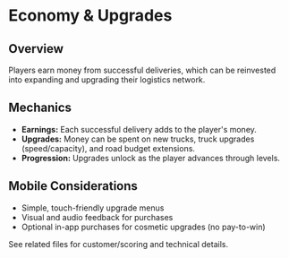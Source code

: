 # Economy & Upgrades

## Overview
Players earn money from successful deliveries, which can be reinvested into expanding and upgrading their logistics network.

## Mechanics
- **Earnings:** Each successful delivery adds to the player's money.
- **Upgrades:** Money can be spent on new trucks, truck upgrades (speed/capacity), and road budget extensions.
- **Progression:** Upgrades unlock as the player advances through levels.

## Mobile Considerations
- Simple, touch-friendly upgrade menus
- Visual and audio feedback for purchases
- Optional in-app purchases for cosmetic upgrades (no pay-to-win)

See related files for customer/scoring and technical details. 
